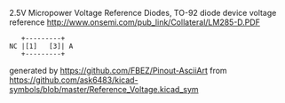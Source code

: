 2.5V Micropower Voltage Reference Diodes, TO-92
diode device voltage reference
http://www.onsemi.com/pub_link/Collateral/LM285-D.PDF


	   +---------+
	NC |[1]   [3]| A
	   +---------+


generated by https://github.com/FBEZ/Pinout-AsciiArt from https://github.com/ask6483/kicad-symbols/blob/master/Reference_Voltage.kicad_sym